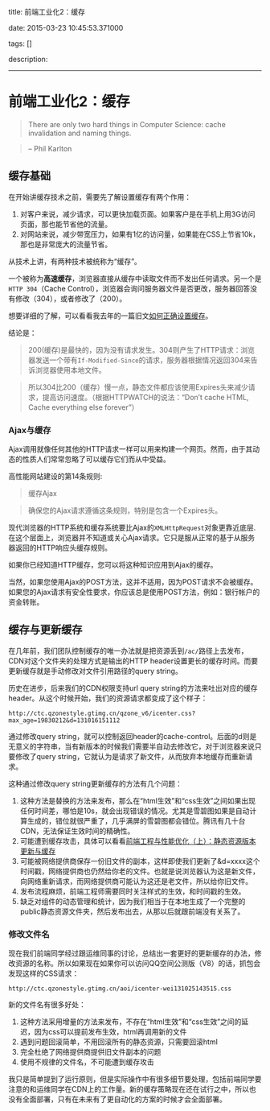 title: 前端工业化2：缓存

date: 2015-03-23 10:45:53.371000

tags: []

description: 

---
# 前端工业化2：缓存

> There are only two hard things in Computer Science: cache invalidation and naming things.

> – Phil Karlton

## 缓存基础

在开始讲缓存技术之前，需要先了解设置缓存有两个作用：

  1. 对客户来说，减少请求，可以更快加载页面。如果客户是在手机上用3G访问页面，那也能节省他的流量。
  2. 对网站来说，减少带宽压力，如果有1亿的访问量，如果能在CSS上节省10k，那也是非常庞大的流量节省。

从技术上讲，有两种技术被统称为“缓存”。

一个被称为**高速缓存**，浏览器直接从缓存中读取文件而不发出任何请求。另一个是`HTTP 304`（Cache Control），浏览器会询问服务器文件是否更改，服务器回答没有修改（304），或者修改了（200）。

想要详细的了解，可以看看我去年的一篇旧文[如何正确设置缓存](http://yuguo.us/weblog/send-the-correct-headers-to-leverage-browser-caching/)。

结论是：

> 200(缓存)是最快的，因为没有请求发生。304则产生了HTTP请求：浏览器发送一个带有`If-Modified-Since`的请求，服务器根据情况返回304来告诉浏览器使用本地文件。

> 所以304比200（缓存）慢一点，静态文件都应该使用Expires头来减少请求，提高访问速度。（根据HTTPWATCH的说法：“Don’t cache HTML, Cache everything else forever”）

### Ajax与缓存

Ajax调用就像任何其他的HTTP请求一样可以用来构建一个网页。然而，由于其动态的性质人们常常忽略了可以缓存它们而从中受益。

高性能网站建设的第14条规则:

> 缓存Ajax

> 确保您的Ajax请求遵循这条规则，特别是包含一个Expires头。

现代浏览器的HTTP系统和缓存系统要比Ajax的`XMLHttpRequest`对象更靠近底层. 在这个层面上，浏览器并不知道或关心Ajax请求。它只是服从正常的基于从服务器返回的HTTP响应头缓存规则。

如果你已经知道HTTP缓存，您可以将这种知识应用到Ajax的缓存。

当然，如果您使用Ajax的POST方法，这并不适用，因为POST请求不会被缓存。如果您的Ajax请求有安全性要求，你应该总是使用POST方法，例如：银行帐户的资金转账。

## 缓存与更新缓存

在几年前，我们团队控制缓存的唯一办法就是把资源丢到`/ac/`路径上去发布，CDN对这个文件夹的处理方式是输出的HTTP header设置更长的缓存时间。而要更新缓存就是手动修改对文件引用路径的query string。

历史在进步，后来我们的CDN权限支持url query string的方法来吐出对应的缓存header。从这个时候开始，我们的资源请求都变成了这个样子：
    
    
    http://ctc.qzonestyle.gtimg.cn/qzone_v6/icenter.css?max_age=19830212&d=131016151112
    

通过修改query string，就可以控制返回header的cache-control。后面的d则是无意义的字符串，当有新版本的时候我们需要半自动去修改它，对于浏览器来说只要修改了query string，它就认为是请求了新文件，从而放弃本地缓存而重新请求。

这种通过修改query string更新缓存的方法有几个问题：

  1. 这种方法是替换的方法来发布，那么在“html生效”和“css生效”之间如果出现任何时间差，哪怕是10s，就会出现错误的情况。尤其是雪碧图如果是自动计算生成的，错位就很严重了，几乎满屏的雪碧图都会错位。腾讯有几十台CDN，无法保证生效时间的精确性。
  2. 可能遭到缓存攻击，具体可以看看[前端工程与性能优化（上）：静态资源版本更新与缓存](http://www.infoq.com/cn/articles/front-end-engineering-and-performance-optimization-part1)
  3. 可能被网络提供商保存一份旧文件的副本，这样即使我们更新了&d=xxxx这个时间戳，网络提供商也仍然给你老的文件。也就是说浏览器认为这是新文件，向网络重新请求，而网络提供商可能认为这还是老文件，所以给你旧文件。
  4. 发布流程麻烦，前端工程师需要同时关注样式的生效，和时间戳的生效。
  5. 缺乏对组件的动态管理和统计，因为我们相当于在本地生成了一个完整的public静态资源文件夹，然后发布出去，从那以后就跟前端没有关系了。

### 修改文件名

现在我们前端同学经过跟运维同事的讨论，总结出一套更好的更新缓存的办法，修改资源的名称。所以如果现在如果你可以访问QQ空间公测版（V8）的话，抓包会发现这样的CSS请求：
    
    
    http://ctc.qzonestyle.gtimg.cn/aoi/icenter-wei131025143515.css
    

新的文件名有很多好处：

  1. 这种方法采用增量的方法来发布，不存在“html生效”和“css生效”之间的延迟，因为css可以提前发布生效，html再调用新的文件
  2. 遇到问题回滚简单，不用回滚所有的静态资源，只需要回滚html
  3. 完全杜绝了网络提供商提供旧文件副本的问题
  4. 使用不规律的文件名，不可能遭到缓存攻击

我只是简单提到了运行原则，但是实际操作中有很多细节要处理，包括前端同学要注意的和运维同学在CDN上的工作量。新的缓存策略现在还在试行之中，所以也没有全面部署，只有在未来有了更自动化的方案的时候才会全面部署。
